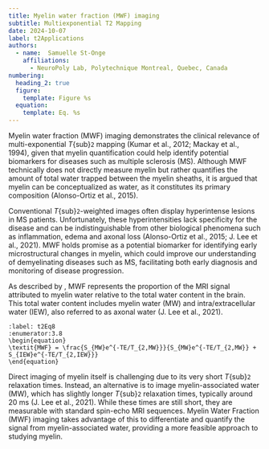 ```yaml
---
title: Myelin water fraction (MWF) imaging
subtitle: Multiexponential T2 Mapping
date: 2024-10-07
label: t2Applications
authors:
  - name:  Samuelle St-Onge
    affiliations:
      - NeuroPoly Lab, Polytechnique Montreal, Quebec, Canada
numbering:
  heading_2: true
  figure:
    template: Figure %s
  equation:
    template: Eq. %s
---
```


Myelin water fraction (MWF) imaging demonstrates the clinical relevance of multi-exponential _T_{sub}`2` mapping (Kumar et al., 2012; Mackay et al., 1994), given that myelin quantification could help identify potential biomarkers for diseases such as multiple sclerosis (MS). Although MWF technically does not directly measure myelin but rather quantifies the amount of total water trapped between the myelin sheaths, it is argued that myelin can be conceptualized as water, as it constitutes its primary composition (Alonso-Ortiz et al., 2015). 

Conventional _T_{sub}`2`-weighted images often display hyperintense lesions in MS patients. Unfortunately, these hyperintensities lack specificity for the disease and can be indistinguishable from other biological phenomena such as inflammation, edema and axonal loss (Alonso-Ortiz et al., 2015; J. Lee et al., 2021). MWF holds promise as a potential biomarker for identifying early microstructural changes in myelin, which could improve our understanding of demyelinating diseases such as MS, facilitating both early diagnosis and monitoring of disease progression. 

As described by [](#t2Eq8), MWF represents the proportion of the MRI signal attributed to myelin water relative to the total water content in the brain. This total water content includes myelin water (MW) and intra/extracellular water (IEW), also referred to as axonal water (J. Lee et al., 2021). 

```{math}
:label: t2Eq8
:enumerator:3.8
\begin{equation}
\textit{MWF} = \frac{S_{MW}e^{-TE/T_{2,MW}}}{S_{MW}e^{-TE/T_{2,MW}} + S_{IEW}e^{-TE/T_{2,IEW}}}
\end{equation}
```

Direct imaging of myelin itself is challenging due to its very short _T_{sub}`2` relaxation times. Instead, an alternative is to image myelin-associated water (MW), which has slightly longer _T_{sub}`2` relaxation times, typically around 20 ms (J. Lee et al., 2021). While these times are still short, they are measurable with standard spin-echo MRI sequences. Myelin Water Fraction (MWF) imaging takes advantage of this to differentiate and quantify the signal from myelin-associated water, providing a more feasible approach to studying myelin. 